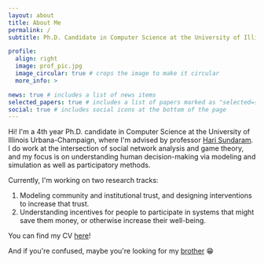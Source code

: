 ```yaml
---
layout: about
title: About Me
permalink: /
subtitle: Ph.D. Candidate in Computer Science at the University of Illinois Urbana-Champaign

profile:
  align: right
  image: prof_pic.jpg
  image_circular: true # crops the image to make it circular
  more_info: >

news: true # includes a list of news items
selected_papers: true # includes a list of papers marked as "selected={true}"
social: true # includes social icons at the bottom of the page
---
```


Hi! I'm a 4th year Ph.D. candidate in Computer Science at the University of Illinois Urbana-Champaign, where I'm advised by professor [Hari Sundaram](https://sundaram.cs.illinois.edu). I do work at the intersection of social network analysis and game theory, and my focus is on understanding human decision-making via modeling and simulation as well as participatory methods. 

Currently, I'm working on two research tracks: 

1. Modeling community and institutional trust, and designing interventions to increase that trust.
2. Understanding incentives for people to participate in systems that might save them money, or otherwise increase their well-being.

You can find my CV [here](../assets/pdf/Naina_CV_2024.pdf)!

And if you're confused, maybe you're looking for my [brother](https://nbalepur.github.io) :grin:
